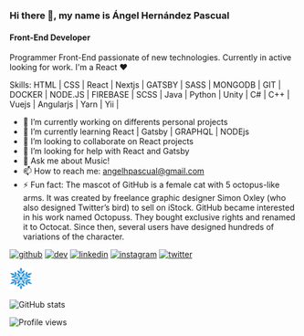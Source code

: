 ### Hi there 👋, my name is Ángel Hernández Pascual
#### Front-End Developer 
Programmer Front-End passionate of new technologies. Currently in active looking for work. I'm a React :heart:

Skills: HTML | CSS | React | Nextjs | GATSBY | SASS | MONGODB | GIT | DOCKER | NODE.JS | FIREBASE | SCSS | Java | Python | Unity | C# | C++ | Vuejs | Angularjs | Yarn | Yii | 

- 🔭 I’m currently working on differents personal projects 
- 🌱 I’m currently learning React | Gatsby | GRAPHQL | NODEjs 
- 👯 I’m looking to collaborate on React projects 
- 🤔 I’m looking for help with React and Gatsby 
- 💬 Ask me about Music! 
- 📫 How to reach me: angelhpascual@gmail.com 
- ⚡ Fun fact: The mascot of GitHub is a female cat with 5 octopus-like arms. It was created by freelance graphic designer Simon Oxley (who also designed Twitter’s bird) to sell on iStock. GitHub became interested in his work named Octopuss. They bought exclusive rights and renamed it to Octocat. Since then, several users have designed hundreds of variations of the character. 


[<img src='https://cdn.jsdelivr.net/npm/simple-icons@3.0.1/icons/github.svg' alt='github' height='40'>](https://github.com/angelhpascual)  [<img src='https://cdn.jsdelivr.net/npm/simple-icons@3.0.1/icons/dev-dot-to.svg' alt='dev' height='40'>](https://dev.to/angelhpascual)  [<img src='https://cdn.jsdelivr.net/npm/simple-icons@3.0.1/icons/linkedin.svg' alt='linkedin' height='40'>](https://www.linkedin.com/in/ángel-hernández-pascual-90391546/)  [<img src='https://cdn.jsdelivr.net/npm/simple-icons@3.0.1/icons/instagram.svg' alt='instagram' height='40'>](https://www.instagram.com/angelfrostik/)  [<img src='https://cdn.jsdelivr.net/npm/simple-icons@3.0.1/icons/twitter.svg' alt='twitter' height='40'>](https://twitter.com/angelhernandev)  

<a href='https://archiveprogram.github.com/'><img src='https://raw.githubusercontent.com/acervenky/animated-github-badges/master/assets/acbadge.gif' width='40' height='40'></a> 

![GitHub stats](https://github-readme-stats.vercel.app/api?username=angelhpascual&show_icons=true)  

![Profile views](https://gpvc.arturio.dev/angelhpascual)  
